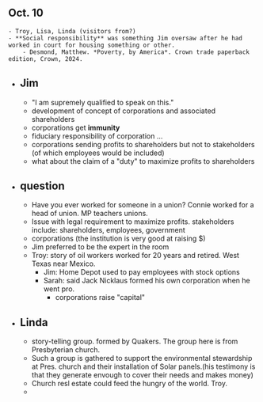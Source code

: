 ## Oct. 10
	- Troy, Lisa, Linda (visitors from?)
	- **Social responsibility** was something Jim oversaw after he had worked in court for housing something or other.
		- Desmond, Matthew. *Poverty, by America*. Crown trade paperback edition, Crown, 2024.
- ## Jim
	- "I am supremely qualified to speak on this."
	- development of concept of corporations and associated shareholders
	- corporations get **immunity**
	- fiduciary responsibility of corporation ...
	- corporations sending profits to shareholders but not to stakeholders (of which employees would be included)
	- what about the claim of a "duty" to maximize profits to shareholders
- ## question
	- Have you ever worked for someone in a union? Connie worked for a head of union. MP teachers unions.
	- Issue with legal requirement to maximize profits. stakeholders include: shareholders, employees, government
	- corporations (the institution is very good at raising $)
	- Jim preferred to be the expert in the room
	- Troy: story of oil workers worked for 20 years and retired. West Texas near Mexico.
		- Jim: Home Depot used to pay employees with stock options
		- Sarah: said Jack Nicklaus formed his own corporation when he went pro.
			- corporations raise "capital"
- ## Linda
	- story-telling group. formed by Quakers. The group here is from Presbyterian church.
	- Such a group is gathered to support the environmental stewardship at Pres. church and their installation of Solar panels.(his testimony is that they generate envough to cover their needs and makes money)
	- Church resl estate could feed the hungry of the world. Troy.
	-